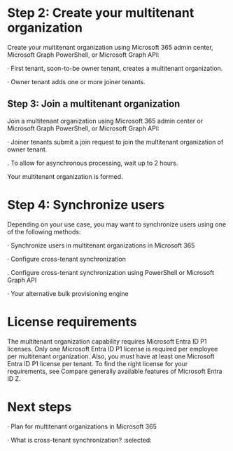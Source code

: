 # Step 2: Create your multitenant organization

Create your multitenant organization using Microsoft 365 admin center, Microsoft Graph PowerShell, or Microsoft Graph API:

· First tenant, soon-to-be owner tenant, creates a multitenant organization.

· Owner tenant adds one or more joiner tenants.


## Step 3: Join a multitenant organization

Join a multitenant organization using Microsoft 365 admin center or Microsoft Graph PowerShell, or Microsoft Graph API:

· Joiner tenants submit a join request to join the multitenant organization of owner tenant.

. To allow for asynchronous processing, wait up to 2 hours.

Your multitenant organization is formed.


# Step 4: Synchronize users

Depending on your use case, you may want to synchronize users using one of the following methods:

· Synchronize users in multitenant organizations in Microsoft 365

· Configure cross-tenant synchronization

. Configure cross-tenant synchronization using PowerShell or Microsoft Graph API

· Your alternative bulk provisioning engine


# License requirements

The multitenant organization capability requires Microsoft Entra ID P1 licenses. Only one Microsoft Entra ID P1 license is required per employee per multitenant organization. Also, you must have at least one Microsoft Entra ID P1 license per tenant. To find the right license for your requirements, see Compare generally available features of Microsoft Entra ID Z.


# Next steps

· Plan for multitenant organizations in Microsoft 365

· What is cross-tenant synchronization?
:selected: